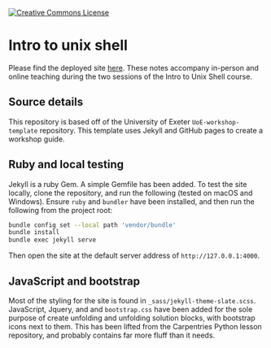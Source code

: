 <a rel="license" href=""><img alt="Creative Commons License" style="border-width:0" src="https://i.creativecommons.org/l/by/4.0/88x31.png" /></a>

# Intro to unix shell

Please find the deployed site [here](https://uniexeterrse.github.io/intro-unix-shell/).
These notes accompany in-person and online teaching during the two sessions of the Intro to Unix Shell course.

## Source details

This repository is based off of the University of Exeter `UoE-workshop-template` repository.
This template uses Jekyll and GitHub pages to create a workshop guide.

## Ruby and local testing

Jekyll is a ruby Gem. A simple Gemfile has been added.
To test the site locally, clone the repository, and run the following (tested on macOS and Windows).
Ensure `ruby` and `bundler` have been installed, and then run the following from the project root:

```bash
bundle config set --local path 'vendor/bundle'
bundle install
bundle exec jekyll serve
```

Then open the site at the default server address of `http://127.0.0.1:4000`.

## JavaScript and bootstrap

Most of the styling for the site is found in `_sass/jekyll-theme-slate.scss`.
JavaScript, Jquery, and and `bootstrap.css` have been added for the sole purpose of create unfolding and unfolding solution blocks, with bootstrap icons next to them.
This has been lifted from the Carpentries Python lesson repository, and probably contains far more fluff than it needs.

